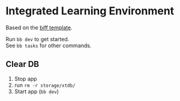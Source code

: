# Integrated Learning Environment

Based on the [biff template](biffweb.com).


Run `bb dev` to get started.  
See `bb tasks` for other commands.

## Clear DB

1. Stop app
2. run `rm -r storage/xtdb/`
3. Start app (`bb dev`)